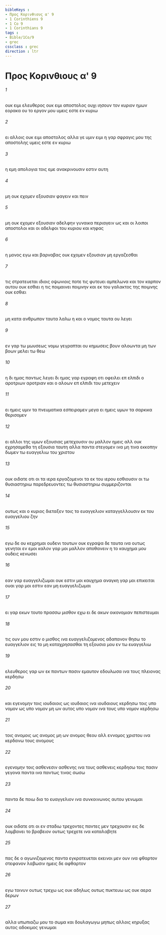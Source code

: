 ```yaml
---
bibleKeys : 
- Προς Κορινθιους α' 9
- 1 Corinthiens 9
- 1 Co 9
- 1 Corinthians 9
tags : 
- Bible/1Co/9
- grec
cssclass : grec
direction : ltr
---
```


# Προς Κορινθιους α' 9

###### 1
ουκ ειμι ελευθερος ουκ ειμι αποστολος ουχι ιησουν τον κυριον ημων εορακα ου το εργον μου υμεις εστε εν κυριω
###### 2
ει αλλοις ουκ ειμι αποστολος αλλα γε υμιν ειμι η γαρ σφραγις μου της αποστολης υμεις εστε εν κυριω
###### 3
η εμη απολογια τοις εμε ανακρινουσιν εστιν αυτη
###### 4
μη ουκ εχομεν εξουσιαν φαγειν και πειν
###### 5
μη ουκ εχομεν εξουσιαν αδελφην γυναικα περιαγειν ως και οι λοιποι αποστολοι και οι αδελφοι του κυριου και κηφας
###### 6
η μονος εγω και βαρναβας ουκ εχομεν εξουσιαν μη εργαζεσθαι
###### 7
τις στρατευεται ιδιοις οψωνιοις ποτε τις φυτευει αμπελωνα και τον καρπον αυτου ουκ εσθιει η τις ποιμαινει ποιμνην και εκ του γαλακτος της ποιμνης ουκ εσθιει
###### 8
μη κατα ανθρωπον ταυτα λαλω η και ο νομος ταυτα ου λεγει
###### 9
εν γαρ τω μωυσεως νομω γεγραπται ου κημωσεις βουν αλοωντα μη των βοων μελει τω θεω
###### 10
η δι ημας παντως λεγει δι ημας γαρ εγραφη οτι οφειλει επ ελπιδι ο αροτριων αροτριαν και ο αλοων επ ελπιδι του μετεχειν
###### 11
ει ημεις υμιν τα πνευματικα εσπειραμεν μεγα ει ημεις υμων τα σαρκικα θερισομεν
###### 12
ει αλλοι της υμων εξουσιας μετεχουσιν ου μαλλον ημεις αλλ ουκ εχρησαμεθα τη εξουσια ταυτη αλλα παντα στεγομεν ινα μη τινα εκκοπην δωμεν τω ευαγγελιω του χριστου
###### 13
ουκ οιδατε οτι οι τα ιερα εργαζομενοι τα εκ του ιερου εσθιουσιν οι τω θυσιαστηριω παρεδρευοντες τω θυσιαστηριω συμμεριζονται
###### 14
ουτως και ο κυριος διεταξεν τοις το ευαγγελιον καταγγελλουσιν εκ του ευαγγελιου ζην
###### 15
εγω δε ου κεχρημαι ουδενι τουτων ουκ εγραψα δε ταυτα ινα ουτως γενηται εν εμοι καλον γαρ μοι μαλλον αποθανειν η το καυχημα μου ουδεις κενωσει
###### 16
εαν γαρ ευαγγελιζωμαι ουκ εστιν μοι καυχημα αναγκη γαρ μοι επικειται ουαι γαρ μοι εστιν εαν μη ευαγγελιζωμαι
###### 17
ει γαρ εκων τουτο πρασσω μισθον εχω ει δε ακων οικονομιαν πεπιστευμαι
###### 18
τις ουν μου εστιν ο μισθος ινα ευαγγελιζομενος αδαπανον θησω το ευαγγελιον εις το μη καταχρησασθαι τη εξουσια μου εν τω ευαγγελιω
###### 19
ελευθερος γαρ ων εκ παντων πασιν εμαυτον εδουλωσα ινα τους πλειονας κερδησω
###### 20
και εγενομην τοις ιουδαιοις ως ιουδαιος ινα ιουδαιους κερδησω τοις υπο νομον ως υπο νομον μη ων αυτος υπο νομον ινα τους υπο νομον κερδησω
###### 21
τοις ανομοις ως ανομος μη ων ανομος θεου αλλ εννομος χριστου ινα κερδανω τους ανομους
###### 22
εγενομην τοις ασθενεσιν ασθενης ινα τους ασθενεις κερδησω τοις πασιν γεγονα παντα ινα παντως τινας σωσω
###### 23
παντα δε ποιω δια το ευαγγελιον ινα συνκοινωνος αυτου γενωμαι
###### 24
ουκ οιδατε οτι οι εν σταδιω τρεχοντες παντες μεν τρεχουσιν εις δε λαμβανει το βραβειον ουτως τρεχετε ινα καταλαβητε
###### 25
πας δε ο αγωνιζομενος παντα εγκρατευεται εκεινοι μεν ουν ινα φθαρτον στεφανον λαβωσιν ημεις δε αφθαρτον
###### 26
εγω τοινυν ουτως τρεχω ως ουκ αδηλως ουτως πυκτευω ως ουκ αερα δερων
###### 27
αλλα υπωπιαζω μου το σωμα και δουλαγωγω μηπως αλλοις κηρυξας αυτος αδοκιμος γενωμαι
